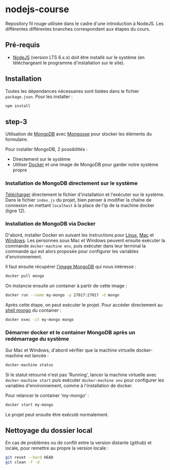 # nodejs-course

Repository fil rouge utilisée dans le cadre d'une introduction à NodeJS. Les différentes différentes branches correspondent aux étapes du cours.

## Pré-requis

* [NodeJS](https://nodejs.org/) (version LTS 6.x.x) doit être installé sur le système (en téléchargeant le programme d'installation sur le site).

## Installation

Toutes les dépendances nécessaires sont listées dans le fichier `package.json`. Pour les installer :

```bash
npm install
```

## step-3

Utilisation de [MongoDB](https://www.mongodb.com/) avec [Mongoose](http://mongoosejs.com/) pour stocker les éléments du formulaire.

Pour installer MongoDB, 2 possibilités :

* Directement sur le système
* Utiliser [Docker](https://www.docker.com/) et une image de MongoDB pour garder notre système propre

### Installation de MongoDB directement sur le système

[Télécharger](https://www.mongodb.com/download-center) directement le fichier d'installation et l'exécuter sur le système.
Dans le fichier `index.js` du projet, bien penser à modifier la chaîne de connexion en mettant `localhost` à la place de l'ip de la machine docker (ligne 12).

### Installation de MongoDB via Docker

D'abord, installer Docker en suivant les instructions pour [Linux](https://docs.docker.com/linux/), [Mac](https://docs.docker.com/mac/) et [Windows](https://docs.docker.com/windows/). Les personnes sous Mac et Windows peuvent ensuite exécuter la commande `docker-machine env`, puis exécuter dans leur terminal la commande qui est alors proposée pour configurer les variables d'environnement.

Il faut ensuite récupérer [l'image MongoDB](https://hub.docker.com/_/mongo/) qui nous intéresse :

```bash
docker pull mongo
```

On instancie ensuite un container à partir de cette image :

```bash
docker run --name my-mongo -p 27017:27017 -d mongo
```

Après cette étape, on peut exécuter le projet. Pour accéder directement au [shell mongo](https://docs.mongodb.com/manual/mongo/) du container :

```bash
docker exec -it my-mongo mongo
```

### Démarrer docker et le container MongoDB après un redémarrage du système

Sur Mac et Windows, d'abord vérifier que la machine virtuelle docker-machine est lancée :

```bash
docker-machine status
```

Si le statut retourné n'est pas 'Running', lancer la machine virtuelle avec `docker-machine start` puis exécuter `docker-machine env` pour configurer les variables d'environnement, comme à l'installation de docker.

Pour relancer le container 'my-mongo' :

```bash
docker start my-mongo
```

Le projet peut ensuite être exécuté normalement.

## Nettoyage du dossier local

En cas de problèmes ou de conflit entre la version distante (github) et locale, pour remettre au propre la version locale :

```bash
git reset --hard HEAD
git clean -f -d
```
